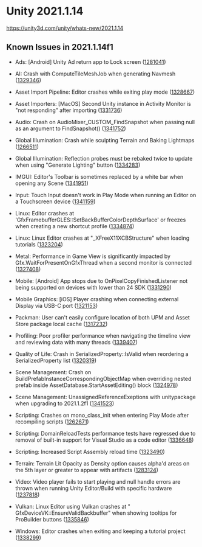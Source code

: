 # Unity 2021.1.14
https://unity3d.com/unity/whats-new/2021.1.14

## Known Issues in 2021.1.14f1

<ul>
<li><p>Ads: [Android] Unity Ad return app to Lock screen (<a href="https://issuetracker.unity3d.com/issues/android-unity-ad-return-app-to-lock-screen">1281041</a>)</p></li>
<li><p>AI: Crash with ComputeTileMeshJob when generating Navmesh (<a href="https://issuetracker.unity3d.com/issues/crash-with-computetilemeshjob-when-generating-navmesh">1329346</a>)</p></li>
<li><p>Asset Import Pipeline: Editor crashes while exiting play mode (<a href="https://issuetracker.unity3d.com/issues/editor-crashes-while-exiting-play-mode">1328667</a>)</p></li>
<li><p>Asset Importers: [MacOS] Second Unity instance in Activity Monitor is "not responding” after importing (<a href="https://issuetracker.unity3d.com/issues/macos-second-unity-instance-in-activity-monitor-is-not-responding-after-importing">1331736</a>)</p></li>
<li><p>Audio: Crash on AudioMixer_CUSTOM_FindSnapshot when passing null as an argument to FindSnapshot() (<a href="https://issuetracker.unity3d.com/issues/crash-on-audiomixer-custom-findsnapshot-when-passing-null-as-an-argument-to-findsnapshot">1341752</a>)</p></li>
<li><p>Global Illumination: Crash while sculpting Terrain and Baking Lightmaps (<a href="https://issuetracker.unity3d.com/issues/crash-while-sculpting-terrain">1266511</a>)</p></li>
<li><p>Global Illumination: Reflection probes must be rebaked twice to update when using "Generate Lighting" button (<a href="https://issuetracker.unity3d.com/issues/reflection-probes-must-be-rebaked-twice-to-update-when-using-generate-lighting-button">1334283</a>)</p></li>
<li><p>IMGUI: Editor's Toolbar is sometimes replaced by a white bar when opening any Scene (<a href="https://issuetracker.unity3d.com/issues/white-screen-replaces-the-play-scale-position-bars-editor-cannot-play">1341951</a>)</p></li>
<li><p>Input: Touch Input doesn't work in Play Mode when running an Editor on a Touchscreen device (<a href="https://issuetracker.unity3d.com/issues/touch-input-doesnt-work-in-play-mode-when-running-an-editor-on-a-touchscreen-device">1341159</a>)</p></li>
<li><p>Linux: Editor crashes at 'GfxFramebufferGLES::SetBackBufferColorDepthSurface' or freezes when creating a new shortcut profile (<a href="https://issuetracker.unity3d.com/issues/editor-crashes-at-gfxframebuffergles-setbackbuffercolordepthsurface-or-freezes-when-creating-a-new-shortcut-profile">1334874</a>)</p></li>
<li><p>Linux: Linux Editor crashes at "_XFreeX11XCBStructure" when loading tutorials (<a href="https://issuetracker.unity3d.com/issues/linux-editor-crashes-at-xfreex11xcbstructure-when-loading-tutorials">1323204</a>)</p></li>
<li><p>Metal: Performance in Game View is significantly impacted by Gfx.WaitForPresentOnGfxThread when a second monitor is connected (<a href="https://issuetracker.unity3d.com/issues/performance-in-game-view-is-significantly-impacted-by-gfx-dot-waitforpresentongfxthread-when-a-second-monitor-is-connected">1327408</a>)</p></li>
<li><p>Mobile: [Android] App stops due to OnPixelCopyFinishedListener not being supported on devices with lower than 24 SDK (<a href="https://issuetracker.unity3d.com/issues/app-stops-due-to-onpixelcopyfinishedlistener-not-being-supported-on-devices-with-lower-than-24-sdk">1331290</a>)</p></li>
<li><p>Mobile Graphics: [iOS] Player crashing when connecting external Display via USB-C port (<a href="https://issuetracker.unity3d.com/issues/ios-player-crashing-when-connecting-external-display-via-usb-c-port">1321153</a>)</p></li>
<li><p>Packman: User can't easily configure location of both UPM and Asset Store package local cache (<a href="https://issuetracker.unity3d.com/issues/user-cant-easily-configure-location-of-both-upm-and-asset-store-package-local-cache">1317232</a>)</p></li>
<li><p>Profiling: Poor profiler performance when navigating the timeline view and reviewing data with many threads (<a href="https://issuetracker.unity3d.com/issues/poor-profiler-performance-when-navigating-the-timeline-view-and-reviewing-data-with-many-threads">1339407</a>)</p></li>
<li><p>Quality of Life: Crash in SerializedProperty::IsValid when reordering a SerializedProperty list (<a href="https://issuetracker.unity3d.com/issues/crash-in-serializedproperty-isvalid-when-reordering-a-serializedproperty-list">1320319</a>)</p></li>
<li><p>Scene Management: Crash on BuildPrefabInstanceCorrespondingObjectMap when overriding nested prefab inside AssetDatabase.StartAssetEditing() block (<a href="https://issuetracker.unity3d.com/issues/crash-on-buildprefabinstancecorrespondingobjectmap-when-overriding-nested-prefab-inside-assetdatabase-dot-startassetediting-block">1324978</a>)</p></li>
<li><p>Scene Management: UnassignedReferenceExeptions with unitypackage when upgrading to 2021.1.2f1 (<a href="https://issuetracker.unity3d.com/issues/unassignedreferenceexeptions-with-unitypackage-when-upgrading-to-2021-dot-1-2f1">1341523</a>)</p></li>
<li><p>Scripting: Crashes on mono_class_init when entering Play Mode after recompiling scripts (<a href="https://issuetracker.unity3d.com/issues/crashes-on-mono-class-init-when-entering-play-mode-after-recompiling-scripts">1262671</a>)</p></li>
<li><p>Scripting: DomainReloadTests performance tests have regressed due to removal of built-in support for Visual Studio as a code editor (<a href="https://issuetracker.unity3d.com/issues/domainreloadtests-performance-tests-have-regressed-due-to-removal-of-built-in-support-for-visual-studio-as-a-code-editor">1336648</a>)</p></li>
<li><p>Scripting: Increased Script Assembly reload time (<a href="https://issuetracker.unity3d.com/issues/increased-reload-time">1323490</a>)</p></li>
<li><p>Terrain: Terrain Lit Opacity as Density option causes alpha'd areas on the 5th layer or greater to appear with artifacts (<a href="https://issuetracker.unity3d.com/issues/terrain-lit-opacity-as-density-option-causes-alphad-areas-on-the-5th-layer-or-greater-to-appear-with-artifacts">1283124</a>)</p></li>
<li><p>Video: Video player fails to start playing and null handle errors are thrown when running Unity Editor/Build with specific hardware (<a href="https://issuetracker.unity3d.com/issues/video-player-fails-to-start-playing-and-null-handle-errors-are-thrown-when-running-unity-editor-slash-build-with-specific-hardware">1237818</a>)</p></li>
<li><p>Vulkan: Linux Editor using Vulkan crashes at " GfxDeviceVK::EnsureValidBackbuffer" when showing tooltips for ProBuilder buttons (<a href="https://issuetracker.unity3d.com/issues/linux-editor-using-vulkan-crashes-at-gfxdevicevk-ensurevalidbackbuffer-when-showing-tooltips-for-probuilder-buttons">1335846</a>)</p></li>
<li><p>Windows: Editor crashes when exiting and keeping a tutorial project (<a href="https://issuetracker.unity3d.com/issues/editor-crashes-when-exiting-and-keeping-a-new-micrograme-project">1338299</a>)</p></li>
</ul>
